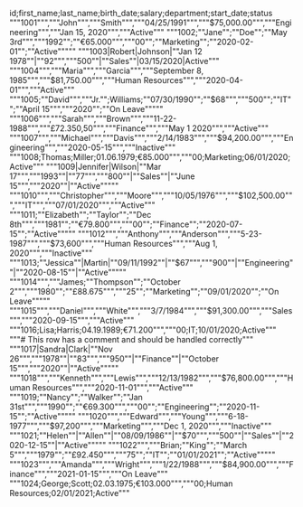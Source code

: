 id;first_name;last_name;birth_date;salary;department;start_date;status
"""1001""","""John""","""Smith""","""04/25/1991""","""$75,000.00""","""Engineering""","""Jan 15, 2020""","""Active"""
"""1002;""Jane"";""Doe"";""May 3rd""","""1992"";""€65.000""","""00"";""Marketing"";""2020-02-01"";""Active"""""
"""1003|Robert|Johnson|""Jan 12 1978""|""92""","""500""|""Sales""|03/15/2020|Active"""
"""1004""","""Maria""","""Garcia""","""September 8, 1985""","""$81,750.00""","""Human Resources""","""2020-04-01""","""Active"""
"""1005;""David""","""Jr."";Williams;""07/30/1990"";""$68""","""500"";""IT"";""April 15""","""2020"";""On Leave"""""
"""1006""","""Sarah""","""Brown""","""11-22-1988""","""£72.350,50""","""Finance""","""May 1 2020""","""Active"""
"""1007""","""Michael""","""Davis""","""2/14/1983""","""$94,200.00""","""Engineering""","""2020-05-15""","""Inactive"""
"""1008;Thomas;Miller;01.06.1979;€85.000""","""00;Marketing;06/01/2020;Active"""
"""1009|Jennifer|Wilson|""Mar 17""","""1993""|""77""","""800""|""Sales""|""June 15""","""2020""|""Active"""""
"""1010""","""Christopher""","""Moore""","""10/05/1976""","""$102,500.00""","""IT""","""07/01/2020""","""Active"""
"""1011;""Elizabeth"";""Taylor"";""Dec 8th""","""1981"";""€79.800""","""00"";""Finance"";""2020-07-15"";""Active"""""
"""1012""","""Anthony""","""Anderson""","""5-23-1987""","""$73,600""","""Human Resources""","""Aug 1, 2020""","""Inactive"""
"""1013;""Jessica""|Martin|""09/11/1992""|""$67""","""900""|""Engineering""|""2020-08-15""|""Active"""""
"""1014""","""James;""Thompson"";""October 2""","""1980"";""£88.675""","""25"";""Marketing"";""09/01/2020"";""On Leave"""""
"""1015""","""Daniel""","""White""","""3/7/1984""","""$91,300.00""","""Sales""","""2020-09-15""","""Active"""
"""1016;Lisa;Harris;04.19.1989;€71.200""","""00;IT;10/01/2020;Active"""
"""# This row has a comment and should be handled correctly"""
"""1017|Sandra|Clark|""Nov 26""","""1978""|""83""","""950""|""Finance""|""October 15""","""2020""|""Active"""""
"""1018""","""Kenneth""","""Lewis""","""12/13/1982""","""$76,800.00""","""Human Resources""","""2020-11-01""","""Active"""
"""1019;""Nancy"";""Walker"";""Jan 31st""","""1990"";""€69.300""","""00"";""Engineering"";""2020-11-15"";""Active"""""
"""1020""","""Edward""","""Young""","""6-18-1977""","""$97,200""","""Marketing""","""Dec 1, 2020""","""Inactive"""
"""1021;""Helen""|""Allen""|""08/09/1986""|""$70""","""500""|""Sales""|""2020-12-15""|""Active"""""
"""1022""","""Brian;""King"";""March 5""","""1979"";""£92.450""","""75"";""IT"";""01/01/2021"";""Active"""""
"""1023""","""Amanda""","""Wright""","""1/22/1988""","""$84,900.00""","""Finance""","""2021-01-15""","""On Leave"""
"""1024;George;Scott;02.03.1975;€103.000""","""00;Human Resources;02/01/2021;Active"""
